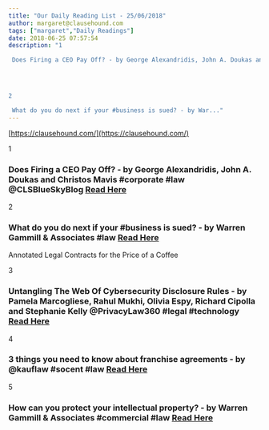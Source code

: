 ```yaml
---
title: "Our Daily Reading List - 25/06/2018"
author: margaret@clausehound.com
tags: ["margaret","Daily Readings"]
date: 2018-06-25 07:57:54
description: "1

 Does Firing a CEO Pay Off? - by George Alexandridis, John A. Doukas and Christos Mavis #corporate #law @CLSBlueSkyBlog Read Here

 


2

 What do you do next if your #business is sued? - by War..."
---
```


[https://clausehound.com/](https://clausehound.com/)

1

###  Does Firing a CEO Pay Off? - by George Alexandridis, John A. Doukas and Christos Mavis #corporate #law @CLSBlueSkyBlog [Read Here](http://clsbluesky.law.columbia.edu/2018/06/14/does-firing-a-ceo-pay-off/)

 

2

###  What do you do next if your #business is sued? - by Warren Gammill & Associates #law [Read Here](https://www.gammilllaw.com/blog/2018/06/what-do-you-do-next-if-your-business-is-sued.shtml)

Annotated Legal Contracts
for the Price of a Coffee

3

###  Untangling The Web Of Cybersecurity Disclosure Rules - by Pamela Marcogliese, Rahul Mukhi, Olivia Espy, Richard Cipolla and Stephanie Kelly @PrivacyLaw360 #legal #technology  [Read Here](https://www.law360.com/cybersecurity-privacy/articles/1052066/untangling-the-web-of-cybersecurity-disclosure-rules)

 

4

###  3 things you need to know about franchise agreements - by @kauflaw #socent #law [Read Here](https://www.kauflaw.net/blog/2018/06/3-things-you-need-to-know-about-franchise-agreements.shtml)

 

5

###  How can you protect your intellectual property? - by Warren Gammill & Associates #commercial #law [Read Here](https://www.gammilllaw.com/blog/2018/06/how-can-you-protect-your-intellectual-property.shtml)

 